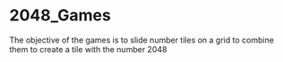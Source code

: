 # 2048_Games
The objective of the games is to slide number tiles on a grid to combine them to create a tile with the number 
2048
